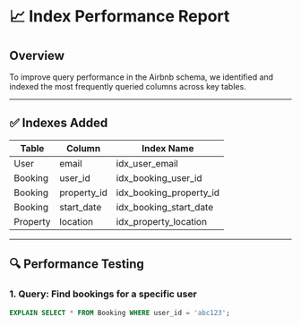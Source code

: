 # 📈 Index Performance Report

## Overview
To improve query performance in the Airbnb schema, we identified and indexed the most frequently queried columns across key tables.

---

## ✅ Indexes Added

| Table      | Column           | Index Name                |
|------------|------------------|---------------------------|
| User       | email            | idx_user_email            |
| Booking    | user_id          | idx_booking_user_id       |
| Booking    | property_id      | idx_booking_property_id   |
| Booking    | start_date       | idx_booking_start_date    |
| Property   | location         | idx_property_location     |

---

## 🔍 Performance Testing

### 1. Query: Find bookings for a specific user

```sql
EXPLAIN SELECT * FROM Booking WHERE user_id = 'abc123';
